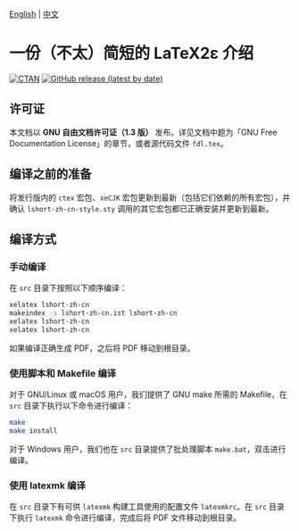 [English](https://github.com/CTeX-org/lshort-zh-cn) | [中文](https://github.com/CTeX-org/lshort-zh-cn/blob/master/README-zh.md)

# 一份（不太）简短的 LaTeX2ε 介绍

[![CTAN](https://img.shields.io/ctan/v/lshort-zh-cn)](https://ctan.org/pkg/lshort-zh-cn)
[![GitHub release (latest by date)](https://img.shields.io/github/v/release/CTeX-org/lshort-zh-cn)](https://github.com/CTeX-org/lshort-zh-cn/releases/latest)

## 许可证

本文档以 **GNU 自由文档许可证（1.3 版）** 发布。详见文档中题为「GNU Free Documentation License」的章节，或者源代码文件 `fdl.tex`。

## 编译之前的准备

将发行版内的 `ctex` 宏包、`xeCJK` 宏包更新到最新（包括它们依赖的所有宏包），并确认 `lshort-zh-cn-style.sty` 调用的其它宏包都已正确安装并更新到最新。

## 编译方式

### 手动编译

在 `src` 目录下按照以下顺序编译：

```sh
xelatex lshort-zh-cn
makeindex -s lshort-zh-cn.ist lshort-zh-cn
xelatex lshort-zh-cn
xelatex lshort-zh-cn
```

如果编译正确生成 PDF，之后将 PDF 移动到根目录。

### 使用脚本和 Makefile 编译

对于 GNU/Linux 或 macOS 用户，我们提供了 GNU make 所需的 Makefile，在 `src` 目录下执行以下命令进行编译：

```sh
make
make install
```

对于 Windows 用户，我们也在 `src` 目录提供了批处理脚本 `make.bat`，双击进行编译。

### 使用 latexmk 编译

在 `src` 目录下有可供 `latexmk` 构建工具使用的配置文件 `latexmkrc`。在 `src` 目录下执行 `latexmk` 命令进行编译，完成后将 PDF 文件移动到根目录。
